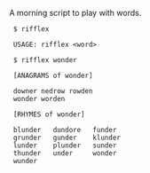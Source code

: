 
A morning script to play with words. 

     $ rifflex
     
     USAGE: rifflex <word>
     
     $ rifflex wonder
     
     [ANAGRAMS of wonder]
     
     downer nedrow rowden 
     wonder worden 
     
     [RHYMES of wonder]
     
     blunder   dundore   funder    
     grunder   gunder    klunder   
     lunder    plunder   sunder    
     thunder   under     wonder    
     wunder
     

